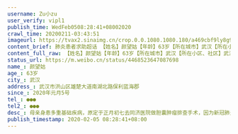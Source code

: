 ```yaml
---
username: Zu小zu
user_verify: vipl1
publish_time: WedFeb0508:28:41+08002020
crawl_time: 20200211-03:43:51
imageurl: https://tvax2.sinaimg.cn/crop.0.0.1080.1080.180/a469cbf9ly8g9zut8v7f2j20u00u0q6u.jpg?KID=imgbed,tva&Expires=1581374215&ssig=SP%2Fmzy%2FHvc,http://n.sinaimg.cn/photo/5213b46e/20181127/timeline_card_small_super_default.png
content_brief: 肺炎患者求助超话 【姓名】颜望姑【年龄】63岁【所在城市】武汉【所在小区、社区】武汉市洪山区雄楚大道南湖北路保利蓝海郡【患病时间】2020年元月5号【联系方式】●●●【其他紧急联系人】●●●【病情描述】母亲身患多重基础疾病，原定于正月初七去同济医院做胆囊肿瘤排查手术 ...全文
content_full_raw: 【姓名】颜望姑【年龄】63岁【所在城市】武汉【所在小区、社区】武汉市洪山区雄楚大道南湖北路保利蓝海郡【患病时间】2020年元月5号【联系方式】●●●【其他紧急联系人】●●●【病情描述】母亲身患多重基础疾病，原定于正月初七去同济医院做胆囊肿瘤排查手术，因为新冠肺炎所有医院都不收，也无法得到手术。现病情加重，急需做PTCD经皮肝内胆管穿刺引流的手术才能续命，到求助各种医院，市长热线等各种途径都无果。得到的回复都是现在所有医院只为新冠病人诊治，其他病人都只能让道。母亲身体状况太差了，实在经不起折腾和等待，性命攸关啊！
status_url: https://m.weibo.cn/status/4468523647087698
name_: 颜望姑
age_: 63岁
city_: 武汉
address_: 武汉市洪山区雄楚大道南湖北路保利蓝海郡
since_: 2020年元月5号
tel_: ●●●
tel2_: ●●●
desc_: 母亲身患多重基础疾病，原定于正月初七去同济医院做胆囊肿瘤排查手术，因为新冠肺炎所有医院都不收，也无法得到手术。现病情加重，急需做PTCD经皮肝内胆管穿刺引流的手术才能续命，到求助各种医院，市长热线等各种途径都无果。得到的回复都是现在所有医院只为新冠病人诊治，其他病人都只能让道。母亲身体状况太差了，实在经不起折腾和等待，性命攸关啊！
publish_timestamp: 2020-02-05 08:28:41+08:00
---
```

